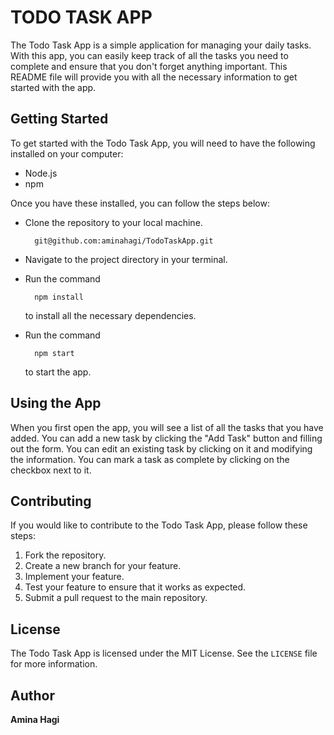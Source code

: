 # TODO TASK APP

The Todo Task App is a simple application for managing your daily tasks. With this app, you can easily keep track of all the tasks you need to complete and ensure that you don't forget anything important. This README file will provide you with all the necessary information to get started with the app.

## Getting Started

To get started with the Todo Task App, you will need to have the following installed on your computer:

- Node.js
- npm

Once you have these installed, you can follow the steps below:

- Clone the repository to your local machine.

        git@github.com:aminahagi/TodoTaskApp.git

- Navigate to the project directory in your terminal.
- Run the command 

        npm install 

    to install all the necessary dependencies.
- Run the command 

        npm start 

    to start the app.

## Using the App

When you first open the app, you will see a list of all the tasks that you have added. You can add a new task by clicking the "Add Task" button and filling out the form. You can edit an existing task by clicking on it and modifying the information. You can mark a task as complete by clicking on the checkbox next to it.

## Contributing

If you would like to contribute to the Todo Task App, please follow these steps:

1. Fork the repository.
2. Create a new branch for your feature.
3. Implement your feature.
4. Test your feature to ensure that it works as expected.
5. Submit a pull request to the main repository.

## License

The Todo Task App is licensed under the MIT License. See the  `LICENSE`
 file for more information.

 ## Author

 <b>Amina Hagi<b>